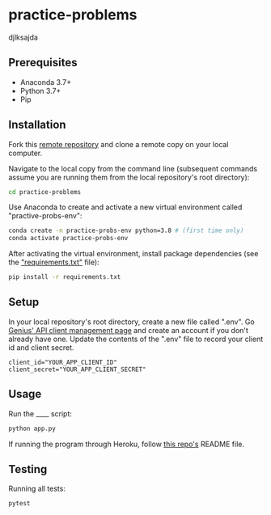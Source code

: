 # practice-problems
djlksajda

## Prerequisites

  + Anaconda 3.7+
  + Python 3.7+
  + Pip

## Installation
Fork this [remote repository](linkhere) and clone a remote copy on your local computer.

Navigate to the local copy from the command line (subsequent commands assume you are running them from the local repository's root directory):

```sh
cd practice-problems
```

Use Anaconda to create and activate a new virtual environment called "practive-probs-env":

```sh
conda create -n practice-probs-env python=3.8 # (first time only)
conda activate practice-probs-env
```

After activating the virtual environment, install package dependencies (see the ["requirements.txt"](/requirements.txt) file):

```sh
pip install -r requirements.txt
```

## Setup

In your local repository's root directory, create a new file called ".env". Go [Genius' API client management page](http://genius.com/api-clients) and create an account if you don't already have one. Update the contents of the ".env" file to record your client id and client secret.

    client_id="YOUR_APP_CLIENT_ID"
    client_secret="YOUR_APP_CLIENT_SECRET"

## Usage

Run the ____ script:

```py
python app.py
```

If running the program through Heroku, follow [this repo's](https://github.com/prof-rossetti/intro-to-python/blob/main/notes/clis/heroku.md) README file.

## Testing

Running all tests:

```sh
pytest
```